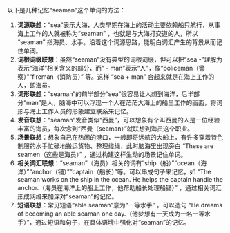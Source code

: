 以下是几种记忆“seaman”这个单词的方法：
1. **词源联想**：“sea”表示大海，人类早期在海上的活动主要依赖船只航行，从事海上工作的人就被称为“seaman” ，也就是与大海打交道的人，所以 “seaman” 指海员、水手。沿着这个词源思路，能明白词汇产生的背景从而记住单词。
2. **词根词缀联想**：虽然“seaman”没有典型的词根词缀，但可以把“sea -”理解为表示“海洋”相关含义的部分，而“ - man”表示“人”，像“policeman（警察）”“fireman（消防员）” 等。这样 “sea + man” 合起来就是在海上工作的人，即海员。
3. **词形联想**：“seaman”的前半部分“sea”很容易让人想到海洋，后半部分“man”是人，脑海中可以浮现一个人在茫茫大海上的船里工作的画面，将词形与海上工作人员的形象建立联系来记忆。
4. **发音联想**：“seaman”发音类似“西曼”，可以想象有个叫西曼的人是一位经验丰富的海员，每次念到“西曼（seaman）”就联想到海员这个职业。
5. **场景联想**：想象自己在热闹的港口，一艘即将远航的大船上，有许多穿着特色制服的水手忙碌地搬运货物、整理缆绳，此时脑海里出现旁白 “These are seamen（这些是海员）” ，通过构建这样生动的场景记住单词。
6. **相关词汇联想**：“seaman”（海员）相关的词有“ship（船）”“ocean（海洋）”“anchor（锚）”“captain（船长）”等。可以串成句子来记忆，如 “The seaman works on the ship in the ocean. He helps the captain handle the anchor.（海员在海洋上的船上工作，他帮助船长处理船锚）” ，通过相关词汇形成网络来加深对“seaman”的记忆。
7. **短语联想**：常见短语“able seaman”意为“一等水手” 。可以造句 “He dreams of becoming an able seaman one day.（他梦想有一天成为一名一等水手）”，通过短语和句子，在具体语境中强化对“seaman”的记忆。 